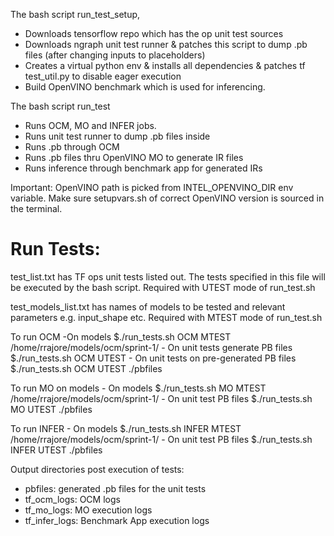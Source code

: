 The bash script run_test_setup,
- Downloads tensorflow repo which has the op unit test sources
- Downloads ngraph unit test runner & patches this script to dump .pb files (after changing inputs to placeholders)
- Creates a virtual python env & installs all dependencies & patches tf test_util.py to disable eager execution
- Build OpenVINO benchmark which is used for inferencing.

The bash script run_test
- Runs OCM, MO and INFER jobs.
- Runs unit test runner to dump .pb files inside
- Runs .pb through OCM
- Runs .pb files thru OpenVINO MO to generate IR files 
- Runs inference through benchmark app for generated IRs

Important:
OpenVINO path is picked from INTEL_OPENVINO_DIR env variable. Make sure setupvars.sh of correct OpenVINO version is sourced in the terminal. 

Run Tests:
=========
test_list.txt has TF ops unit tests listed out. The tests specified in this file will be executed by the bash script. Required with UTEST mode of run_test.sh

test_models_list.txt has names of models to be tested and relevant parameters e.g. input_shape etc. Required with MTEST mode of run_test.sh

To run OCM 
    -On models
         $./run_tests.sh OCM MTEST /home/rrajore/models/ocm/sprint-1/
    - On unit tests generate PB files
         $./run_tests.sh OCM UTEST
    - On unit tests on pre-generated PB files
         $./run_tests.sh OCM UTEST ./pbfiles
        
To run MO on models
    - On models
         $./run_tests.sh MO MTEST /home/rrajore/models/ocm/sprint-1/
    - On unit test PB files 
         $./run_tests.sh MO UTEST ./pbfiles

To run INFER 
    - On models
         $./run_tests.sh INFER MTEST /home/rrajore/models/ocm/sprint-1/
    - On unit test PB files 
         $./run_tests.sh INFER UTEST ./pbfiles

Output directories post execution of tests:
  - pbfiles: generated .pb files for the unit tests
  - tf_ocm_logs: OCM logs
  - tf_mo_logs: MO execution logs
  - tf_infer_logs: Benchmark App execution logs
